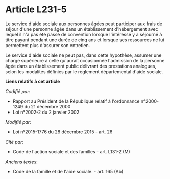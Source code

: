 # Article L231-5

Le service d'aide sociale aux personnes âgées peut participer aux frais de séjour d'une personne âgée dans un établissement
d'hébergement avec lequel il n'a pas été passé de convention lorsque l'intéressé y a séjourné à titre payant pendant une
durée de cinq ans et lorsque ses ressources ne lui permettent plus d'assurer son entretien.

Le service d'aide sociale ne peut pas, dans cette hypothèse, assumer une charge supérieure à celle qu'aurait occasionnée
l'admission de la personne âgée dans un établissement public délivrant des prestations analogues, selon les modalités
définies par le règlement départemental d'aide sociale.

**Liens relatifs à cet article**

_Codifié par_:

  - Rapport au Président de la République relatif à l'ordonnance n°2000-1249 du 21 décembre 2000
  - Loi n°2002-2 du 2 janvier 2002

_Modifié par_:

  - Loi n°2015-1776 du 28 décembre 2015 - art. 26

_Cité par_:

  - Code de l'action sociale et des familles - art. L131-2 (M)

_Anciens textes_:

  - Code de la famille et de l'aide sociale. - art. 165 (Ab)
